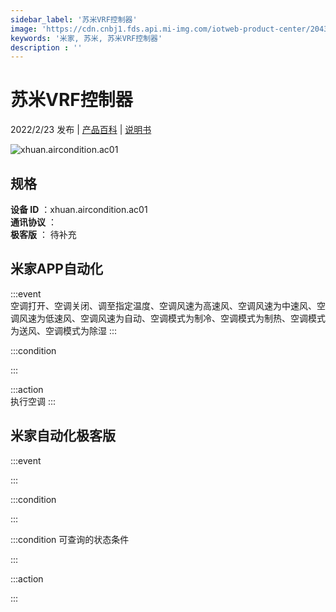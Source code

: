 ```yaml
---
sidebar_label: '苏米VRF控制器'
image: 'https://cdn.cnbj1.fds.api.mi-img.com/iotweb-product-center/2043d94e9c7960ad8ee9a63128699c27_1634874640750.png?GalaxyAccessKeyId=AKVGLQWBOVIRQ3XLEW&Expires=9223372036854775807&Signature=fKWKDb6x9fTxF+cyZF8Hfi1n4ac='
keywords: '米家, 苏米, 苏米VRF控制器'
description : ''
---
```

# 苏米VRF控制器

2022/2/23 发布 | [产品百科](https://home.mi.com/webapp/content/baike/product/index.html?model=xhuan.aircondition.ac01/) | [说明书](https://home.mi.com/views/introduction.html?model=xhuan.aircondition.ac01&region=cn)

![xhuan.aircondition.ac01](https://cdn.cnbj1.fds.api.mi-img.com/iotweb-product-center/2043d94e9c7960ad8ee9a63128699c27_1634874640750.png?GalaxyAccessKeyId=AKVGLQWBOVIRQ3XLEW&Expires=9223372036854775807&Signature=fKWKDb6x9fTxF+cyZF8Hfi1n4ac=)

## 规格  
> 
**设备 ID** ：xhuan.aircondition.ac01  
**通讯协议** ：  
**极客版**  ： 待补充 


## 米家APP自动化  

:::event  
空调打开、空调关闭、调至指定温度、空调风速为高速风、空调风速为中速风、空调风速为低速风、空调风速为自动、空调模式为制冷、空调模式为制热、空调模式为送风、空调模式为除湿
:::

:::condition  

:::

:::action   
执行空调
:::

## 米家自动化极客版  

:::event  

:::

:::condition  

:::

:::condition 可查询的状态条件  

:::

:::action  

:::

        
